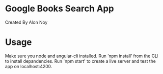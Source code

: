 # Google Books Search App
  
  Created By Alon Noy

# Usage

Make sure you node and angular-cli installed.
Run 'npm install' from the CLI to install depandencies.
Run 'npm start' to create a live server and test the app on localhost:4200.


